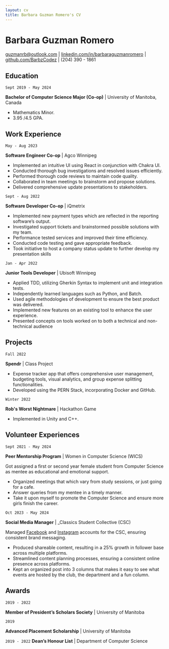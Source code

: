 ```yaml
---
layout: cv
title: Barbara Guzman Romero's CV
---
```


# Barbara Guzman Romero

[guzmanrb@outlook.com](mailto:guzmanrb@outlook.com) | [linkedin.com/in/barbaraguzmanromero](https://www.linkedin.com/in/barbaraguzmanromero/) | [github.com/BarbzCodez](https://github.com/BarbzCodez) | (204) 390 - 1861

## Education

`Sept 2019 - May 2024`

__Bachelor of Computer Science Major (Co-op)__ | University of Manitoba, Canada

- Mathematics Minor.
- 3.95 /4.5 GPA.

## Work Experience

`May - Aug 2023`

__Software Engineer Co-op__ | Agco Winnipeg

- Implemented an intuitive UI using React in conjunction with Chakra UI.
- Conducted thorough bug investigations and resolved issues efficiently.
- Performed thorough code reviews to maintain code quality.
- Collaborated in team meetings to brainstorm and propose solutions.
- Delivered comprehensive update presentations to stakeholders.

`Sept - Aug 2022`

__Software Developer Co-op__ | iQmetrix

- Implemented new payment types which are reflected in the reporting software’s output.
- Investigated support tickets and brainstormed possible solutions with my team.
- Performance tested services and improved their time efficiency.
- Conducted code testing and gave appropriate feedback.
- Took initiative to host a company status update to further develop my presentation skills

`Jan - Apr 2022`

__Junior Tools Developer__ | Ubisoft Winnipeg

- Applied TDD, utilizing Gherkin Syntax to implement unit and integration tests.
- Independently learned languages such as Python, and Batch.
- Used agile methodologies of development to ensure the best product was delivered.
- Implemented new features on an existing tool to enhance the user experience.
- Presented concepts on tools worked on to both a technical and non-technical audience

## Projects

`Fall 2022`

__Spendr__ | Class Project

- Expense tracker app that offers comprehensive user management, budgeting tools, visual analytics, and group expense splitting functionalities.
- Developed using the PERN Stack, incorporating Docker and GitHub.

`Winter 2022`

__Rob's Worst Nightmare__ | Hackathon Game

- Implemented in Unity and C++.

## Volunteer Experiences

`Sept 2021 - May 2024`

__Peer Mentorship Program__ | Women in Computer Science (WICS)

Got assigned a first or second year female student from Computer Science as mentee as educational and emotional support.

- Organized meetings that which vary from study sessions, or just going for a cafe.
- Answer queries from my mentee in a timely manner.
- Take it upon myself to promote the Computer Science and ensure more girls finish the career.

`Oct 2023 - May 2024`

__Social Media Manager__ | _Classics Student Collective (CSC)

Managed [Facebook](https://www.facebook.com/umclassicscollective) and [Instagram](https://www.instagram.com/umclassicscollective) accounts for the CSC, ensuring consistent brand messaging.

- Produced shareable content, resulting in a 25% growth in follower base across multiple platforms.
- Streamlined content planning processes, ensuring a consistent online presence across platforms.
- Kept an organized post into 3 columns that makes it easy to see what events are hosted by the club, the department and a fun column.

## Awards

`2019 - 2022`

__Member of President’s Scholars Society__ | University of Manitoba

`2019`

__Advanced Placement Scholarship__ | University of Manitoba

`2019 - 2022`
__Dean’s Honour List__ | Department of Computer Science
